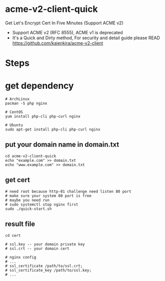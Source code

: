 # acme-v2-client-quick
Get Let's Encrypt Cert In Five Minutes (Support ACME v2)

* Support ACME v2 (RFC 8555), ACME v1 is deprecated
* It's a Quick and Dirty method, For security and detail guide please READ
  https://github.com/kaienkira/acme-v2-client

# Steps
# get dependency
```
# ArchLinux
pacman -S php nginx

# CentOS
yum install php-cli php-curl nginx

# Ubuntu
sudo apt-get install php-cli php-curl nginx
```

## put your domain name in domain.txt
```
cd acme-v2-client-quick
echo "example.com" >> domain.txt
echo "www.example.com" >> domain.txt
```

## get cert
```
# need root because http-01 challenge need listen 80 port
# make sure your system 80 port is free
# maybe you need run
# sudo systemctl stop nginx first
sudo ./quick-start.sh
```

## result file
```
cd cert

# ssl.key -- your domain private key
# ssl.crt -- your domain cert

# nginx config
# ...
# ssl_certificate /path/to/ssl.crt;
# ssl_certificate_key /path/to/ssl.key;
# ...
```
